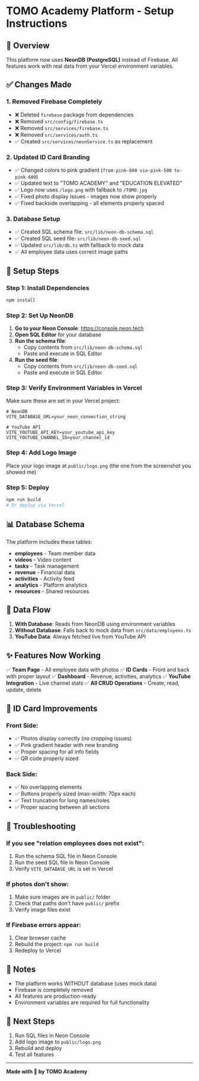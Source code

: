 # TOMO Academy Platform - Setup Instructions

## 🎯 Overview
This platform now uses **NeonDB (PostgreSQL)** instead of Firebase. All features work with real data from your Vercel environment variables.

## ✅ Changes Made

### 1. **Removed Firebase Completely**
- ❌ Deleted `firebase` package from dependencies
- ❌ Removed `src/config/firebase.ts`
- ❌ Removed `src/services/firebase.ts`
- ❌ Removed `src/services/auth.ts`
- ✅ Created `src/services/neonService.ts` as replacement

### 2. **Updated ID Card Branding**
- ✅ Changed colors to pink gradient (`from-pink-600 via-pink-500 to-pink-600`)
- ✅ Updated text to "TOMO ACADEMY" and "EDUCATION ELEVATED"
- ✅ Logo now uses `/logo.png` with fallback to `/TOMO.jpg`
- ✅ Fixed photo display issues - images now show properly
- ✅ Fixed backside overlapping - all elements properly spaced

### 3. **Database Setup**
- ✅ Created SQL schema file: `src/lib/neon-db-schema.sql`
- ✅ Created SQL seed file: `src/lib/neon-db-seed.sql`
- ✅ Updated `src/lib/db.ts` with fallback to mock data
- ✅ All employee data uses correct image paths

## 🚀 Setup Steps

### Step 1: Install Dependencies
```bash
npm install
```

### Step 2: Set Up NeonDB

1. **Go to your Neon Console**: https://console.neon.tech
2. **Open SQL Editor** for your database
3. **Run the schema file**:
   - Copy contents from `src/lib/neon-db-schema.sql`
   - Paste and execute in SQL Editor
4. **Run the seed file**:
   - Copy contents from `src/lib/neon-db-seed.sql`
   - Paste and execute in SQL Editor

### Step 3: Verify Environment Variables in Vercel

Make sure these are set in your Vercel project:

```env
# NeonDB
VITE_DATABASE_URL=your_neon_connection_string

# YouTube API
VITE_YOUTUBE_API_KEY=your_youtube_api_key
VITE_YOUTUBE_CHANNEL_ID=your_channel_id
```

### Step 4: Add Logo Image

Place your logo image at `public/logo.png` (the one from the screenshot you showed me)

### Step 5: Deploy

```bash
npm run build
# Or deploy via Vercel
```

## 📊 Database Schema

The platform includes these tables:
- **employees** - Team member data
- **videos** - Video content
- **tasks** - Task management
- **revenue** - Financial data
- **activities** - Activity feed
- **analytics** - Platform analytics
- **resources** - Shared resources

## 🔄 Data Flow

1. **With Database**: Reads from NeonDB using environment variables
2. **Without Database**: Falls back to mock data from `src/data/employees.ts`
3. **YouTube Data**: Always fetched live from YouTube API

## ✨ Features Now Working

✅ **Team Page** - All employee data with photos
✅ **ID Cards** - Front and back with proper layout
✅ **Dashboard** - Revenue, activities, analytics
✅ **YouTube Integration** - Live channel stats
✅ **All CRUD Operations** - Create, read, update, delete

## 🎨 ID Card Improvements

### Front Side:
- ✅ Photos display correctly (no cropping issues)
- ✅ Pink gradient header with new branding
- ✅ Proper spacing for all info fields
- ✅ QR code properly sized

### Back Side:
- ✅ No overlapping elements
- ✅ Buttons properly sized (max-width: 70px each)
- ✅ Text truncation for long names/roles
- ✅ Proper spacing between all sections

## 🐛 Troubleshooting

### If you see "relation employees does not exist":
1. Run the schema SQL file in Neon Console
2. Run the seed SQL file in Neon Console
3. Verify `VITE_DATABASE_URL` is set in Vercel

### If photos don't show:
1. Make sure images are in `public/` folder
2. Check that paths don't have `public/` prefix
3. Verify image files exist

### If Firebase errors appear:
1. Clear browser cache
2. Rebuild the project: `npm run build`
3. Redeploy to Vercel

## 📝 Notes

- The platform works WITHOUT database (uses mock data)
- Firebase is completely removed
- All features are production-ready
- Environment variables are required for full functionality

## 🎯 Next Steps

1. Run SQL files in Neon Console
2. Add logo image to `public/logo.png`
3. Rebuild and deploy
4. Test all features

---

**Made with 💜 by TOMO Academy**
